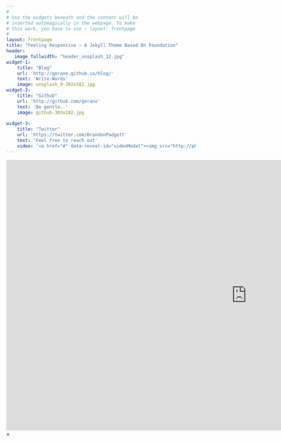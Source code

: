 ```yaml
---
#
# Use the widgets beneath and the content will be
# inserted automagically in the webpage. To make
# this work, you have to use › layout: frontpage
#
layout: frontpage
title: "Feeling Responsive – A Jekyll Theme Based On Foundation"
header:
   image_fullwidth: "header_unsplash_12.jpg"
widget-1:
    title: "Blog"
    url: 'http://gerane.github.io/blog/'
    text: 'Write-Words'
    image: unsplash_9-302x182.jpg
widget-2:
    title: "Github"
    url: 'http://github.com/gerane'
    text: 'Be gentle..'
    image: github-303x182.jpg
    
widget-3:
    title: "Twitter"
    url: 'https://twitter.com/BrandonPadgett'
    text: 'Feel free to reach out'
    video: '<a href="#" data-reveal-id="videoModal"><img src="http://phlow.github.io/feeling-responsive/images/start-video-feeling-responsive-302x182.jpg" width="302" height="182" alt=""></a>'
---
```



<div id="videoModal" class="reveal-modal large" data-reveal="">
  <div class="flex-video widescreen vimeo" style="display: block;">
    <iframe width="1280" height="720" src="https://www.youtube.com/embed/3b5zCFSmVvU" frameborder="0" allowfullscreen></iframe>
  </div>
  <a class="close-reveal-modal">&#215;</a>
</div>

